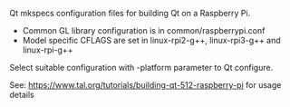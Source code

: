 Qt mkspecs configuration files for building Qt on a Raspberry Pi.

* Common GL library configuration is in common/raspberrypi.conf
* Model specific CFLAGS are set in linux-rpi2-g++, linux-rpi3-g++ and linux-rpi-g++

Select suitable configuration with -platform parameter to Qt configure.

See: https://www.tal.org/tutorials/building-qt-512-raspberry-pi for usage details
